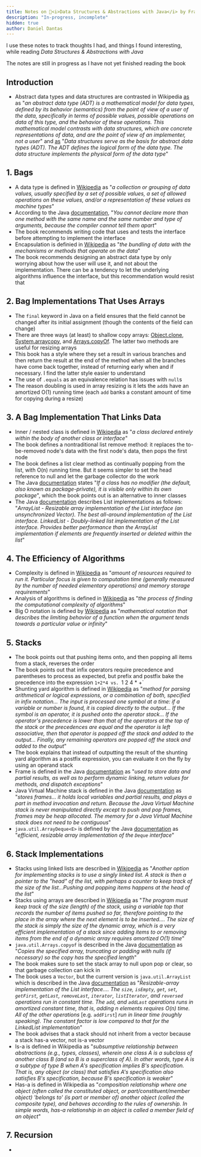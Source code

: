 ```yaml
---
title: Notes on 📕<i>Data Structures & Abstractions with Java</i> by Frank M. Carrano
description: "In-progress, incomplete"
hidden: true
author: Daniel Dantas
---
```


I use these notes to track thoughts I had, and things I found interesting, while reading _Data Structures & Abstractions with Java_

The notes are still in progress as I have not yet finished reading the book

## Introduction
- Abstract data types and data structures are contrasted in Wikipedia [as](https://en.wikipedia.org/wiki/Abstract_data_type) as "_an abstract data type (ADT) is a mathematical model for data types, defined by its behavior (semantics) from the point of view of a user of the data, specifically in terms of possible values, possible operations on data of this type, and the behavior of these operations. This mathematical model contrasts with data structures, which are concrete representations of data, and are the point of view of an implementer, not a user_" and [as](https://en.wikipedia.org/wiki/Data_structure) "_Data structures serve as the basis for abstract data types (ADT). The ADT defines the logical form of the data type. The data structure implements the physical form of the data type_"

## 1. Bags
- A data type is defined in [Wikipedia](https://en.wikipedia.org/wiki/Data_type) as "_a collection or grouping of data values, usually specified by a set of possible values, a set of allowed operations on these values, and/or a representation of these values as machine types_"
- According to the Java [documentation](https://docs.oracle.com/javase/tutorial/java/javaOO/methods.html), "_You cannot declare more than one method with the same name and the same number and type of arguments, because the compiler cannot tell them apart_"
- The book recommends writing code that uses and tests the interface before attempting to implement the interface
- Encapsulation is definied in [Wikipedia](https://en.wikipedia.org/wiki/Encapsulation_(computer_programming)) as "_the bundling of data with the mechanisms or methods that operate on the data_"
- The book recommends designing an abstract data type by only worrying about how the user will use it, and not about the implementation. There can be a tendency to let the underlying algorithms influence the interface, but this recommendation would resist that

## 2. Bag Implementations That Uses Arrays
- The `final` keyword in Java on a field ensures that the field cannot be changed after its initial assignment (though the contents of the field can change)
- There are three ways (at least) to shallow copy arrays: [Object.clone](https://docs.oracle.com/en/java/javase/24/docs/api/java.base/java/lang/Object.html#clone()), [System.arraycopy](https://docs.oracle.com/en/java/javase/24/docs/api/java.base/java/lang/System.html#arraycopy(java.lang.Object,int,java.lang.Object,int,int)), and [Arrays.copyOf](https://docs.oracle.com/en/java/javase/24/docs/api/java.base/java/util/Arrays.html#copyOf(T%5B%5D,int)). The latter two methods are useful for resizing arrays
- This book has a style where they set a result in various branches and then return the result at the end of the method when all the branches have come back together, instead of returning early when and if necessary. I find the latter style easier to understand
- The use of `.equals` as an equivalence relation has issues with `null`s
- The reason doubling is used in array resizing is it lets the `add`s have an amortized O(1) running time (each `add` banks a constant amount of time for copying during a resize)

## 3. A Bag Implementation That Links Data
- Inner / nested class is defined in [Wikipedia](https://en.wikipedia.org/wiki/Inner_class) as "_a class declared entirely within the body of another class or interface_"
- The book defines a nontraditional list remove method: it replaces the to-be-removed node's data with the first node's data, then pops the first node
- The book defines a list clear method as continually popping from the list, with O(n) running time. But it seems simpler to set the head reference to null and let the garbage collector do the work
- The Java [documentation](https://docs.oracle.com/javase/tutorial/java/javaOO/accesscontrol.html) states "_If a class has no modifier (the default, also known as package-private), it is visible only within its own package_", which the book points out is an alternative to inner classes
- The Java [documentation](https://docs.oracle.com/en/java/javase/24/docs/api/java.base/java/util/doc-files/coll-reference.html) describes List implementations as follows: "_ArrayList - Resizable array implementation of the List interface (an unsynchronized Vector). The best all-around implementation of the List interface. LinkedList - Doubly-linked list implementation of the List interface. Provides better performance than the ArrayList implementation if elements are frequently inserted or deleted within the list_"

## 4. The Efficiency of Algorithms
- Complexity is defined in [Wikipedia](https://en.wikipedia.org/wiki/Computational_complexity) as "_amount of resources required to run it. Particular focus is given to computation time (generally measured by the number of needed elementary operations) and memory storage requirements_"
- Analysis of algorithms is defined in [Wikipedia](https://en.wikipedia.org/wiki/Analysis_of_algorithms) as "_the process of finding the computational complexity of algorithms_"
- Big O notation is defined by [Wikipedia](https://en.wikipedia.org/wiki/Big_O_notation) as "_mathematical notation that describes the limiting behavior of a function when the argument tends towards a particular value or infinity_"

## 5. Stacks
- The book points out that pushing items onto, and then popping all items from a stack, reverses the order
- The book points out that infix operators require precedence and parentheses to process as expected, but prefix and postfix bake the precedence into the expression `1+2*4 vs. `1 2 4 * +`
- Shunting yard algorithm is defined in [Wikipedia](https://en.wikipedia.org/wiki/Shunting_yard_algorithm) as "_method for parsing arithmetical or logical expressions, or a combination of both, specified in infix notation... The input is processed one symbol at a time: if a variable or number is found, it is copied directly to the output... If the symbol is an operator, it is pushed onto the operator stack... If the operator's precedence is lower than that of the operators at the top of the stack or the precedences are equal and the operator is left associative, then that operator is popped off the stack and added to the output... Finally, any remaining operators are popped off the stack and added to the output_"
- The book explains that instead of outputting the result of the shunting yard algorithm as a postfix expression, you can evaluate it on the fly by using an operand stack
- Frame is defined in the Java [documentation](https://docs.oracle.com/javase/specs/jvms/se24/html/jvms-2.html#jvms-2.6) as "_used to store data and partial results, as well as to perform dynamic linking, return values for methods, and dispatch exceptions_"
- Java Virtual Machine stack is defined in the Java [documentation](https://docs.oracle.com/javase/specs/jvms/se24/html/jvms-2.html#jvms-2.5.2) as "_stores frames... it holds local variables and partial results, and plays a part in method invocation and return. Because the Java Virtual Machine stack is never manipulated directly except to push and pop frames, frames may be heap allocated. The memory for a Java Virtual Machine stack does not need to be contiguous_"
- `java.util.ArrayDeque<E>` is defined by the Java [documentation](https://docs.oracle.com/en/java/javase/24/docs/api/java.base/java/util/doc-files/coll-reference.html) as "_efficient, resizable array implementation of the `Deque` interface_"

## 6. Stack Implementations
- Stacks using linked lists are described in [Wikipedia](https://en.wikipedia.org/wiki/Stack_(abstract_data_type)#Linked_list) as "_Another option for implementing stacks is to use a singly linked list. A stack is then a pointer to the "head" of the list, with perhaps a counter to keep track of the size of the list...Pushing and popping items happens at the head of the list_"
- Stacks using arrays are described in [Wikipedia](https://en.wikipedia.org/wiki/Stack_(abstract_data_type)#Array) as "_The program must keep track of the size (length) of the stack, using a variable top that records the number of items pushed so far, therefore pointing to the place in the array where the next element is to be inserted.... The size of the stack is simply the size of the dynamic array, which is a very efficient implementation of a stack since adding items to or removing items from the end of a dynamic array requires amortized O(1) time_"
- `java.util.Arrays.copyof` is described in the Java [documentation](https://docs.oracle.com/en/java/javase/24/docs/api/java.base/java/util/Arrays.html#copyOf(T%5B%5D,int)) as "_Copies the specified array, truncating or padding with nulls (if necessary) so the copy has the specified length_"
- The book makes sure to set the stack array to null upon pop or clear, so that garbage collection can kick in
- The book uses a `Vector`, but the current version is `java.util.ArrayList` which is described in the Java [documentation](https://docs.oracle.com/en/java/javase/24/docs/api/java.base/java/util/ArrayList.html) as "_Resizable-array implementation of the List interface.... The `size`, `isEmpty`, `get`, `set`, `getFirst`, `getLast`, `removeLast`, `iterator`, `listIterator`, and `reversed` operations run in constant time. The `add`, and `addLast` operations runs in amortized constant time, that is, adding n elements requires O(n) time. All of the other operations_ \[e.g. `addFirst`\] _run in linear time (roughly speaking). The constant factor is low compared to that for the LinkedList implementation_"
- The book advises that a stack should not inherit from a vector because a stack has-a vector, not is-a vector
- Is-a is defined in Wikipedia as "_subsumptive relationship between abstractions (e.g., types, classes), wherein one class A is a subclass of another class B (and so B is a superclass of A). In other words, type A is a subtype of type B when A's specification implies B's specification. That is, any object (or class) that satisfies A's specification also satisfies B's specification, because B's specification is weaker_"
- Has-a is defined in Wikipedia as "_composition relationship where one object (often called the constituted object, or part/constituent/member object) 'belongs to' (is part or member of) another object (called the composite type), and behaves according to the rules of ownership. In simple words, has-a relationship in an object is called a member field of an object_"

## 7. Recursion

-  
